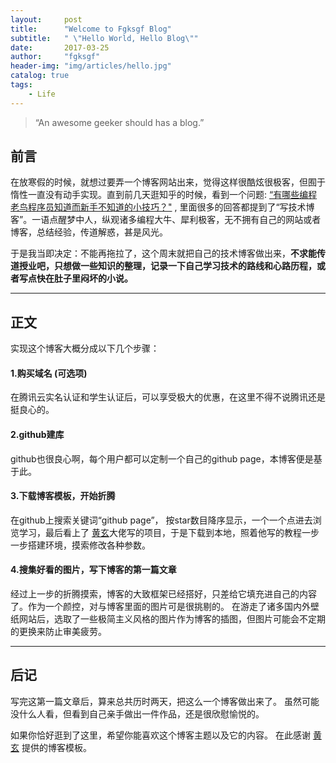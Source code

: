 ```yaml
---
layout:     post
title:      "Welcome to Fgksgf Blog"
subtitle:   " \"Hello World, Hello Blog\""
date:       2017-03-25
author:     "fgksgf"
header-img: "img/articles/hello.jpg"
catalog: true
tags:
    - Life
---
```



> “An awesome geeker should has a blog.”


## 前言

在放寒假的时候，就想过要弄一个博客网站出来，觉得这样很酷炫很极客，但囿于惰性一直没有动手实现。直到前几天逛知乎的时候，看到一个问题: [“有哪些编程老鸟程序员知道而新手不知道的小技巧？"](https://www.zhihu.com/question/36426051) ,  里面很多的回答都提到了“写技术博客”。一语点醒梦中人，纵观诸多编程大牛、犀利极客，无不拥有自己的网站或者博客，总结经验，传道解惑，甚是风光。

于是我当即决定：不能再拖拉了，这个周末就把自己的技术博客做出来，**不求能传道授业吧，只想做一些知识的整理，记录一下自己学习技术的路线和心路历程，或者写点快在肚子里闷坏的小说。**

---

## 正文

实现这个博客大概分成以下几个步骤：

#### 1.购买域名 (可选项)
在腾讯云实名认证和学生认证后，可以享受极大的优惠，在这里不得不说腾讯还是挺良心的。


#### 2.github建库
github也很良心啊，每个用户都可以定制一个自己的github page，本博客便是基于此。


#### 3.下载博客模板，开始折腾
在github上搜索关键词“github page”， 按star数目降序显示，一个一个点进去浏览学习，最后看上了 [黄玄](https://github.com/huxpro)大佬写的项目，于是下载到本地，照着他写的教程一步一步搭建环境，摸索修改各种参数。


#### 4.搜集好看的图片，写下博客的第一篇文章
经过上一步的折腾摸索，博客的大致框架已经搭好，只差给它填充进自己的内容了。作为一个颜控，对与博客里面的图片可是很挑剔的。
在游走了诸多国内外壁纸网站后，选取了一些极简主义风格的图片作为博客的插图，但图片可能会不定期的更换来防止审美疲劳。


---


## 后记

写完这第一篇文章后，算来总共历时两天，把这么一个博客做出来了。
虽然可能没什么人看，但看到自己亲手做出一件作品，还是很欣慰愉悦的。

如果你恰好逛到了这里，希望你能喜欢这个博客主题以及它的内容。
在此感谢 [黄玄](https://github.com/huxpro) 提供的博客模板。
